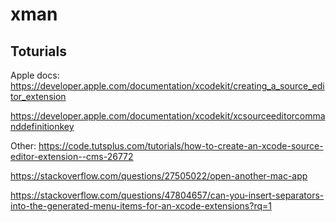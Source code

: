 # xman

## Toturials

Apple docs:
https://developer.apple.com/documentation/xcodekit/creating_a_source_editor_extension

https://developer.apple.com/documentation/xcodekit/xcsourceeditorcommanddefinitionkey

Other:
https://code.tutsplus.com/tutorials/how-to-create-an-xcode-source-editor-extension--cms-26772

https://stackoverflow.com/questions/27505022/open-another-mac-app

https://stackoverflow.com/questions/47804657/can-you-insert-separators-into-the-generated-menu-items-for-an-xcode-extensions?rq=1
